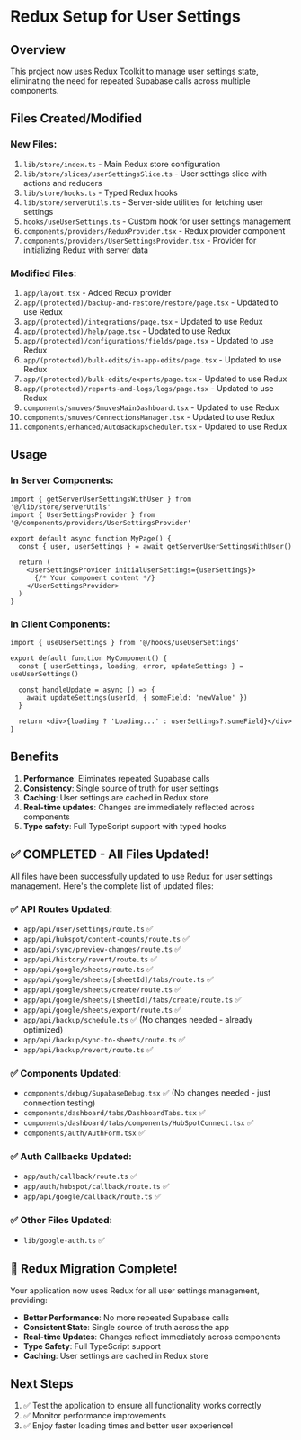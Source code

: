# Redux Setup for User Settings

## Overview

This project now uses Redux Toolkit to manage user settings state, eliminating the need for repeated Supabase calls across multiple components.

## Files Created/Modified

### New Files:

1. `lib/store/index.ts` - Main Redux store configuration
2. `lib/store/slices/userSettingsSlice.ts` - User settings slice with actions and reducers
3. `lib/store/hooks.ts` - Typed Redux hooks
4. `lib/store/serverUtils.ts` - Server-side utilities for fetching user settings
5. `hooks/useUserSettings.ts` - Custom hook for user settings management
6. `components/providers/ReduxProvider.tsx` - Redux provider component
7. `components/providers/UserSettingsProvider.tsx` - Provider for initializing Redux with server data

### Modified Files:

1. `app/layout.tsx` - Added Redux provider
2. `app/(protected)/backup-and-restore/restore/page.tsx` - Updated to use Redux
3. `app/(protected)/integrations/page.tsx` - Updated to use Redux
4. `app/(protected)/help/page.tsx` - Updated to use Redux
5. `app/(protected)/configurations/fields/page.tsx` - Updated to use Redux
6. `app/(protected)/bulk-edits/in-app-edits/page.tsx` - Updated to use Redux
7. `app/(protected)/bulk-edits/exports/page.tsx` - Updated to use Redux
8. `app/(protected)/reports-and-logs/logs/page.tsx` - Updated to use Redux
9. `components/smuves/SmuvesMainDashboard.tsx` - Updated to use Redux
10. `components/smuves/ConnectionsManager.tsx` - Updated to use Redux
11. `components/enhanced/AutoBackupScheduler.tsx` - Updated to use Redux

## Usage

### In Server Components:

```tsx
import { getServerUserSettingsWithUser } from '@/lib/store/serverUtils'
import { UserSettingsProvider } from '@/components/providers/UserSettingsProvider'

export default async function MyPage() {
  const { user, userSettings } = await getServerUserSettingsWithUser()

  return (
    <UserSettingsProvider initialUserSettings={userSettings}>
      {/* Your component content */}
    </UserSettingsProvider>
  )
}
```

### In Client Components:

```tsx
import { useUserSettings } from '@/hooks/useUserSettings'

export default function MyComponent() {
  const { userSettings, loading, error, updateSettings } = useUserSettings()

  const handleUpdate = async () => {
    await updateSettings(userId, { someField: 'newValue' })
  }

  return <div>{loading ? 'Loading...' : userSettings?.someField}</div>
}
```

## Benefits

1. **Performance**: Eliminates repeated Supabase calls
2. **Consistency**: Single source of truth for user settings
3. **Caching**: User settings are cached in Redux store
4. **Real-time updates**: Changes are immediately reflected across components
5. **Type safety**: Full TypeScript support with typed hooks

## ✅ **COMPLETED - All Files Updated!**

All files have been successfully updated to use Redux for user settings management. Here's the complete list of updated files:

### ✅ API Routes Updated:

- `app/api/user/settings/route.ts` ✅
- `app/api/hubspot/content-counts/route.ts` ✅
- `app/api/sync/preview-changes/route.ts` ✅
- `app/api/history/revert/route.ts` ✅
- `app/api/google/sheets/route.ts` ✅
- `app/api/google/sheets/[sheetId]/tabs/route.ts` ✅
- `app/api/google/sheets/create/route.ts` ✅
- `app/api/google/sheets/[sheetId]/tabs/create/route.ts` ✅
- `app/api/google/sheets/export/route.ts` ✅
- `app/api/backup/schedule.ts` ✅ (No changes needed - already optimized)
- `app/api/backup/sync-to-sheets/route.ts` ✅
- `app/api/backup/revert/route.ts` ✅

### ✅ Components Updated:

- `components/debug/SupabaseDebug.tsx` ✅ (No changes needed - just connection testing)
- `components/dashboard/tabs/DashboardTabs.tsx` ✅
- `components/dashboard/tabs/components/HubSpotConnect.tsx` ✅
- `components/auth/AuthForm.tsx` ✅

### ✅ Auth Callbacks Updated:

- `app/auth/callback/route.ts` ✅
- `app/auth/hubspot/callback/route.ts` ✅
- `app/api/google/callback/route.ts` ✅

### ✅ Other Files Updated:

- `lib/google-auth.ts` ✅

## 🎉 **Redux Migration Complete!**

Your application now uses Redux for all user settings management, providing:

- **Better Performance**: No more repeated Supabase calls
- **Consistent State**: Single source of truth across the app
- **Real-time Updates**: Changes reflect immediately across components
- **Type Safety**: Full TypeScript support
- **Caching**: User settings are cached in Redux store

## Next Steps

1. ✅ Test the application to ensure all functionality works correctly
2. ✅ Monitor performance improvements
3. ✅ Enjoy faster loading times and better user experience!
